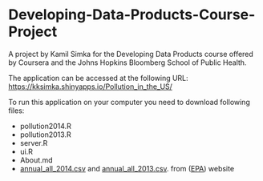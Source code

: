 Developing-Data-Products-Course-Project
=======================================

A project by Kamil Simka for the Developing Data Products course offered by Coursera and the Johns Hopkins Bloomberg School of Public Health.

The application can be accessed at the following URL: 
https://kksimka.shinyapps.io/Pollution_in_the_US/

To run this application on your computer you need to download following files:
- pollution2014.R
- pollution2013.R
- server.R
- ui.R
- About.md
- [annual_all_2014.csv](http://aqsdr1.epa.gov/aqsweb/aqstmp/airdata/annual_all_2014.zip) and [annual_all_2013.csv](http://aqsdr1.epa.gov/aqsweb/aqstmp/airdata/annual_all_2013.zip). from ([EPA](http://www.epa.gov/)) website
